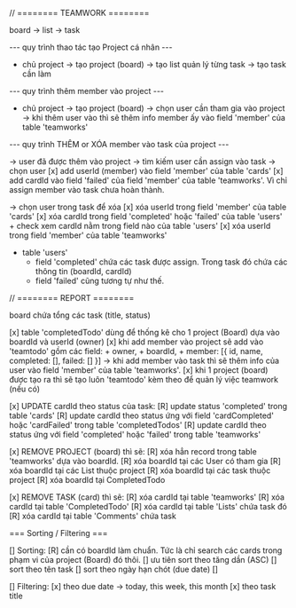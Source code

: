 
// ======== TEAMWORK ========

board -> list -> task

--- quy trình thao tác tạo Project cá nhân ---

- chủ project
  -> tạo project (board)
    -> tạo list quản lý từng task
      -> tạo task cần làm

--- quy trình thêm member vào project ---

- chủ project
  -> tạo project (board)
    -> chọn user cần tham gia vào project
      -> khi thêm user vào thì sẽ thêm info member ấy vào field 'member' của table 'teamworks'

--- quy trình THÊM or XÓA member vào task của project ---

-> user đã được thêm vào project
  -> tìm kiếm user cần assign vào task
    -> chọn user
      [x] add userId (member) vào field 'member' của table 'cards'
      [x] add cardId vào field 'failed' của field 'member' của table 'teamworks'. Vì chỉ assign member vào task chưa hoàn thành.

-> chọn user trong task để xóa
  [x] xóa userId trong field 'member' của table 'cards'
  [x] xóa cardId trong field 'completed' hoặc 'failed' của table 'users'
    + check xem cardId nằm trong field nào của table 'users'
  [x] xóa userId trong field 'member' của table 'teamworks'


- table 'users'
  + field 'completed' chứa các task được assign. Trong task đó chứa các thông tin (boardId, cardId)
  + field 'failed' cũng tương tự như thế.





// ======== REPORT ========

board chứa tổng các task (title, status)

[x] table 'completedTodo' dùng để thống kê cho 1 project (Board) dựa vào boardId và userId (owner)
[x] khi add member vào project sẽ add vào 'teamtodo' gồm các field:
      + owner,
      + boardId,
      + member: [{ id, name, completed: [], failed: [] }]
    -> khi add member vào task thì sẽ thêm info của user vào field 'member' của table 'teamworks'.
[x] khi 1 project (board) được tạo ra thì sẽ tạo luôn 'teamtodo' kèm theo để quản lý việc teamwork (nếu có)

[x] UPDATE cardId theo status của task:
  [R] update status 'completed' trong table 'cards'
  [R] update cardId theo status ứng với field 'cardCompleted' hoặc 'cardFailed' trong table 'completedTodos'
  [R] update cardId theo status ứng với field 'completed' hoặc 'failed' trong table 'teamworks'

[x] REMOVE PROJECT (board) thì sẽ:
    [R] xóa hẳn record trong table 'teamworks' dựa vào boardId.
    [R] xóa boardId tại các User có tham gia
    [R] xóa boardId tại các List thuộc project
    [R] xóa boardId tại các task thuộc project
    [R] xóa boardId tại CompletedTodo

[x] REMOVE TASK (card) thì sẽ:
    [R] xóa cardId tại table 'teamworks'
    [R] xóa cardId tại table 'CompletedTodo'
    [R] xóa cardId tại table 'Lists' chứa task đó
    [R] xóa cardId tại table 'Comments' chứa task


=== Sorting / Filtering ===

[] Sorting:
  [R] cần có boardId làm chuẩn. Tức là chỉ search các cards trong phạm vi của project (Board) đó thôi.
  [] ưu tiên sort theo tăng dần (ASC)
  [] sort theo tên task
  [] sort theo ngày hạn chót (due date)
  []


[] Filtering:
  [x] theo due date -> today, this week, this month
  [x] theo task title